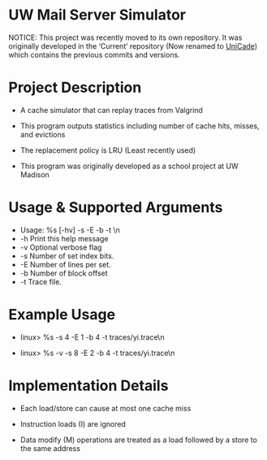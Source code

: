 # UW Mail Server Simulator

NOTICE: This project was recently moved to its own repository. It was originally developed in the ‘Current’ repository (Now renamed to [UniCade](https://github.com/benlen10/UniCade)) which contains the previous commits and versions.  

# Project Description
- A cache simulator that can replay traces from Valgrind
 
 - This program outputs statistics including number of cache hits, misses, and evictions  

- The replacement policy is LRU (Least recently used)
 
- This program was originally developed as a school project at UW Madison

# Usage & Supported Arguments
 - Usage: %s [-hv] -s <num> -E <num> -b <num> -t <file>\n
 - -h         Print this help message
 - -v         Optional verbose flag
 - -s <num>   Number of set index bits.
 - -E <num>   Number of lines per set.
 - -b <num>   Number of block offset
 - -t <file>  Trace file.

 # Example Usage
 -  linux>  %s -s 4 -E 1 -b 4 -t traces/yi.trace\n

 - linux>  %s -v -s 8 -E 2 -b 4 -t traces/yi.trace\n




# Implementation Details
 - Each load/store can cause at most one cache miss

 - Instruction loads (I) are ignored

 - Data modify (M) operations are treated as a load followed by a store to the same
 address



